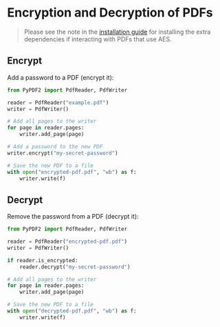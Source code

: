 # Encryption and Decryption of PDFs

> Please see the note in the [installation guide](installation.md)
> for installing the extra dependencies if interacting with PDFs that use AES.

## Encrypt

Add a password to a PDF (encrypt it):

```python
from PyPDF2 import PdfReader, PdfWriter

reader = PdfReader("example.pdf")
writer = PdfWriter()

# Add all pages to the writer
for page in reader.pages:
    writer.add_page(page)

# Add a password to the new PDF
writer.encrypt("my-secret-password")

# Save the new PDF to a file
with open("encrypted-pdf.pdf", "wb") as f:
    writer.write(f)
```

## Decrypt

Remove the password from a PDF (decrypt it):

```python
from PyPDF2 import PdfReader, PdfWriter

reader = PdfReader("encrypted-pdf.pdf")
writer = PdfWriter()

if reader.is_encrypted:
    reader.decrypt("my-secret-password")

# Add all pages to the writer
for page in reader.pages:
    writer.add_page(page)

# Save the new PDF to a file
with open("decrypted-pdf.pdf", "wb") as f:
    writer.write(f)
```
